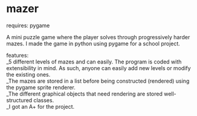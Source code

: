 # mazer
requires: pygame

A mini puzzle game where the player solves through progressively harder mazes. I made the game in python using pygame for a school project.

features:\
_5 different levels of mazes and can easily. The program is coded with extensibility in mind. As such, anyone can easily add new levels or modify the existing ones.\
_The mazes are stored in a list before being constructed (rendered) using the pygame sprite renderer.\
_The different graphical objects that need rendering are stored well-structured classes.\
_I got an A+ for the project.

